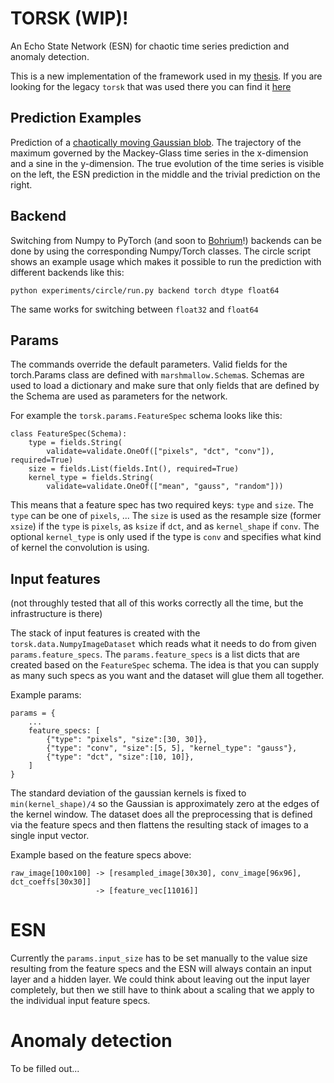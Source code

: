 # TORSK (WIP)!

An Echo State Network (ESN) for chaotic time series prediction and anomaly
detection.

This is a new implementation of the framework used in my [thesis](https://github.com/nmheim/thesis).
If you are looking for the legacy `torsk` that was used there you 
can find it [here](https://github.com/nmheim/torsk_archived)

## Prediction Examples

Prediction of a [chaotically moving Gaussian blob](https://sid.erda.dk/share_redirect/eosH8APA8K). The trajectory of the maximum
governed by the Mackey-Glass time series in the x-dimension and a sine in the
y-dimension. The true evolution of the time series is visible on the left,
the ESN prediction in the middle and the trivial prediction on the right.

## Backend

Switching from Numpy to PyTorch (and soon to
[Bohrium](https://github.com/bh107/bohrium)!) backends can be done by using the
corresponding Numpy/Torch classes. The circle script shows an example usage
which makes it possible to run the prediction with different backends like
this:

    python experiments/circle/run.py backend torch dtype float64

The same works for switching between `float32` and `float64`


## Params

The commands override the default parameters. Valid fields for the
torch.Params class are defined with `marshmallow.Schema`s. Schemas are used to
load a dictionary and make sure that only fields that are defined by the Schema
are used as parameters for the network.

For example the `torsk.params.FeatureSpec` schema looks like this:

    class FeatureSpec(Schema):
        type = fields.String(
            validate=validate.OneOf(["pixels", "dct", "conv"]), required=True)
        size = fields.List(fields.Int(), required=True)
        kernel_type = fields.String(
            validate=validate.OneOf(["mean", "gauss", "random"]))

This means that a feature spec has two required keys: `type` and `size`.
The `type` can be one of `pixels`, ... The `size` is used as the resample size
(former `xsize`) if the `type` is `pixels`, as `ksize` if `dct`, and as
`kernel_shape` if `conv`.  The optional `kernel_type` is only used if the type
is `conv` and specifies what kind of kernel the convolution is using.


## Input features

(not throughly tested that all of this works correctly all the time, but the
infrastructure is there)

The stack of input features is created with the `torsk.data.NumpyImageDataset`
which reads what it needs to do from given `params.feature_specs`.  The
`params.feature_specs` is a list dicts that are created based on the
`FeatureSpec` schema.  The idea is that you can supply as many such specs as
you want and the dataset will glue them all together.

Example params:

    params = {
        ...
        feature_specs: [
            {"type": "pixels", "size":[30, 30]},
            {"type": "conv", "size":[5, 5], "kernel_type": "gauss"},
            {"type": "dct", "size":[10, 10]},
        ]
    }

The standard deviation of the gaussian kernels is fixed to `min(kernel_shape)/4`
so the Gaussian is approximately zero at the edges of the kernel window.
The dataset does all the preprocessing that is defined via the feature specs
and then flattens the resulting stack of images to a single input vector.

Example based on the feature specs above:

    raw_image[100x100] -> [resampled_image[30x30], conv_image[96x96], dct_coeffs[30x30]]
                       -> [feature_vec[11016]]


# ESN

Currently the `params.input_size` has to be set manually to the value size
resulting from the feature specs and the ESN will always contain an input layer
and a hidden layer. We could think about leaving out the input layer completely,
but then we still have to think about a scaling that we apply to the individual
input feature specs.


# Anomaly detection

To be filled out...
